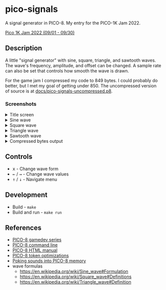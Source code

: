 # pico-signals

A signal generator in PICO-8. My entry for the PICO-1K Jam 2022.

[Pico 1K Jam 2022 (09/01 - 09/30)](https://itch.io/jam/pico-1k-2022)

## Description

A little "signal generator" with sine, square, triangle, and sawtooth waves.
The wave's frequency, amplitude, and offset can be changed. 
A sample rate can also be set that controls how smooth the wave is drawn.

For the game jam I compressed my code to 849 bytes. I could probably do better, but I met my goal of getting under 850.
The uncompressed version of source is at [docs/pico-signals-uncompressed.p8](docs/pico-signals-uncompressed.p8).

### Screenshots

<details>
  <summary>Title screen</summary>
  <img src="docs/img/title.png" alt="title"/>
</details>
<details>
  <summary>Sine wave</summary>
  <img src="docs/img/sine.png" alt="sine"/>
</details>
<details>
  <summary>Square wave</summary>
  <img src="docs/img/square.png" alt="square"/>
</details>
<details>
  <summary>Triangle wave</summary>
  <img src="docs/img/triangle.png" alt="triangle"/>
</details>
<details>
  <summary>Sawtooth wave</summary>
  <img src="docs/img/sawtooth.png" alt="sawtooth"/>
</details>
<details>
  <summary>Compressed bytes output</summary>
  <img src="docs/img/compressed.png" alt="compressed"/>
</details>

## Controls

<ul>
  <li><kbd>x</kbd> - Change wave form</li>
  <li><kbd>←</kbd> / <kbd>→</kbd> - Change wave values</li>
  <li><kbd>↑</kbd> / <kbd>↓</kbd> - Navigate menu</li>
</ul>

## Development

- Build - `make`
- Build and run - `make run`

## References

- [PICO-8 gamedev series](https://forum.clockworkpi.com/t/pico-8-gamedev-1-getting-started-tutorial/2347)
- [PICO-8 command line](https://pico-8.fandom.com/wiki/RunningPico8)
- [PICO-8 HTML manual](https://www.lexaloffle.com/dl/docs/pico-8_manual.html)
- [PICO-8 token optimizations](https://github.com/seleb/PICO-8-Token-Optimizations)
- [Poking sounds into PICO-8 memory](https://www.lexaloffle.com/bbs/?tid=2341)
- wave formulas
  - https://en.wikipedia.org/wiki/Sine_wave#Formulation
  - https://en.wikipedia.org/wiki/Square_wave#Definitions
  - https://en.wikipedia.org/wiki/Triangle_wave#Definition